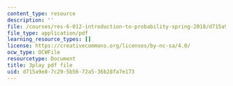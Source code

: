 ```yaml
---
content_type: resource
description: ''
file: /courses/res-6-012-introduction-to-probability-spring-2018/d715a9e87c295b5672a536b28fa7e173_00krscK7iBA.pdf
file_type: application/pdf
learning_resource_types: []
license: https://creativecommons.org/licenses/by-nc-sa/4.0/
ocw_type: OCWFile
resourcetype: Document
title: 3play pdf file
uid: d715a9e8-7c29-5b56-72a5-36b28fa7e173
---
```

